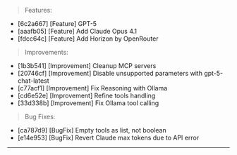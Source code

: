 > Features:
- [6c2a667] [Feature] GPT-5
- [aaafb05] [Feature] Add Claude Opus 4.1
- [fdcc64c] [Feature] Add Horizon by OpenRouter

> Improvements:
- [1b3b541] [Improvement] Cleanup MCP servers
- [20746cf] [Improvement] Disable unsupported parameters with gpt-5-chat-latest
- [c77acf1] [Improvement] Fix Reasoning with Ollama
- [cd6e52e] [Improvement] Refine tools handling
- [33d338b] [Improvement] Fix Ollama tool calling

> Bug Fixes:
- [ca787d9] [BugFix] Empty tools as list, not boolean
- [e14e953] [BugFix] Revert Claude max tokens due to API error


---

